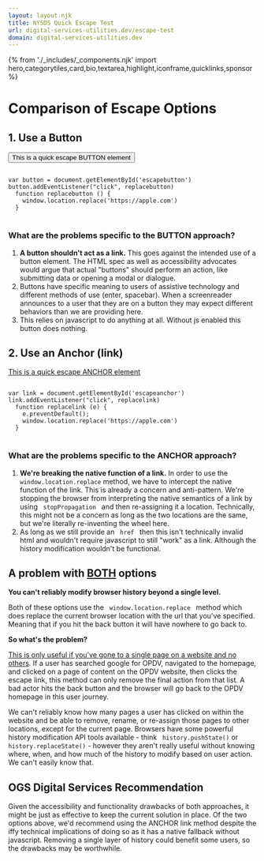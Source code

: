 ```yaml
---
layout: layout.njk
title: NYSDS Quick Escape Test
url: digital-services-utilities.dev/escape-test
domain: digital-services-utilities.dev
---
```

{% from './_includes/_components.njk' import hero,categorytiles,card,bio,textarea,highlight,iconframe,quicklinks,sponsor  %}
<h1 class="text-2xl font-bold my-4"> Comparison of Escape Options</h1>
<section class="flex flex-col">

<h2 class="font-bold text-xl"> 1. Use a Button </h2>
<div class="flex flex-col lg:flex-row items-center bg-slate-200 p-4 justify-around">
<button type="button" class="bg-white p-4 my-4 border-black border hover:underline w-80" id="escapebutton">This is a quick escape BUTTON element </button>
<pre class="hidden lg:block">
<code class="w-1/2">
var button = document.getElementById('escapebutton')
button.addEventListener("click", replacebutton)
  function replacebutton () {
    window.location.replace('https://apple.com')
  }
</code>
</pre>
</div>

<h3 class="font-bold text-xl mt-4"> What are the problems specific to the BUTTON approach?</h3>
<ol class="lg:mx-8">
<li><strong>A button shouldn't act as a link.</strong> This goes against the intended use of a button element. The HTML spec as well as accessibility advocates would argue that actual "buttons" should perform an action, like submitting data or opening a modal or dialogue. </li>
<li>Buttons have specific meaning to users of assistive technology and different methods of use (enter, spacebar). When a screenreader announces to a user that they are on a button they may expect different behaviors than we are providing here.</li>
<li> This relies on javascript to do anything at all. Without js enabled this button does nothing.</li>
</ol>



<h2 class="font-bold text-xl"> 2. Use an Anchor (link) </h2>
<div class="flex flex-col lg:flex-row items-center bg-yellow-200 p-4 justify-around">
<a href="https://google.com" class="bg-white p-4 my-4 border-black border hover:underline w-80" id="escapeanchor">This is a quick escape ANCHOR element</a>
<pre class="hidden lg:block">
<code class="w-1/2"> 
var link = document.getElementById('escapeanchor')
link.addEventListener("click", replacelink)
  function replacelink (e) {
    e.preventDefault();
    window.location.replace('https://apple.com')
  }
</code>
</pre> 
</div>
<h3 class="font-bold text-xl"> What are the problems specific to the ANCHOR approach?</h3>
<ol class="lg:mx-8">
<li><strong>We're breaking the native function of a link.</strong> In order to use the <code>window.location.replace</code> method, we have to intercept the native function of the link. This is already a concern and anti-pattern. We're stopping the browser from interpreting the native semantics of a link by using <code> stopPropagation </code> and then re-assigning it a location. Technically, this might not be a concern as long as the two locations are the same, but we're literally re-inventing the wheel here.</li>
<li> As long as we still provide an <code> href </code> then this isn't technically invalid html and wouldn't require javascript to still "work" as a link. Although the history modification wouldn't be functional.</li>
</ol>

<h2 class="font-bold text-xl"> A problem with <u>BOTH</u> options </h2>
<div class="lg:mx-8">
<p class="my-2"> <strong>You can't reliably modify browser history beyond a single level.</strong></p>
<p> Both of these options use the <code> window.location.replace </code> method which does replace the current browser location with the url that you've specified. Meaning that if you hit the back button it will have nowhere to go back to.</p>
<p class="my-2"> <strong>So what's the problem? </strong></p>
<p> <u>This is only useful if you've gone to a single page on a website and no others</u>. If a user has searched google for OPDV, navigated to the homepage, and clicked on a page of content on the OPDV website, then clicks the escape link, this method can only remove the final action from that list. A bad actor hits the back button and the browser will go back to the OPDV homepage in this user journey.</p>
<p class="mt-2"> We can't reliably know how many pages a user has clicked on within the website and be able to remove, rename, or re-assign those pages to other locations, except for the current page. Browsers have some powerful history modification API tools available - think <code> history.pushState()</code> or <code> history.replaceState()</code> - however they aren't really useful without knowing where, when, and how much of the history to modify based on user action. We can't easily know that. </p>
</div>

<h2 class="font-bold text-xl mt-4"> OGS Digital Services Recommendation </h2>
<p class="lg:mx-8"> Given the accessibility and functionality drawbacks of both approaches, it might be just as effective to keep the current solution in place. Of the two options above, we'd recommend using the ANCHOR link method despite the iffy technical implications of doing so as it has a native fallback without javascript. Removing a single layer of history could benefit some users, so the drawbacks may be worthwhile.</p>
</section>
<script>
  var button = document.getElementById('escapebutton')
  button.addEventListener("click", replacebutton)
   function replacebutton () {
    window.location.replace('https://apple.com')
  }
  var link = document.getElementById('escapeanchor')
  link.addEventListener("click", replacelink)
  function replacelink (e) {
    e.preventDefault();
    window.location.replace('https://apple.com')
  }
 
</script>
